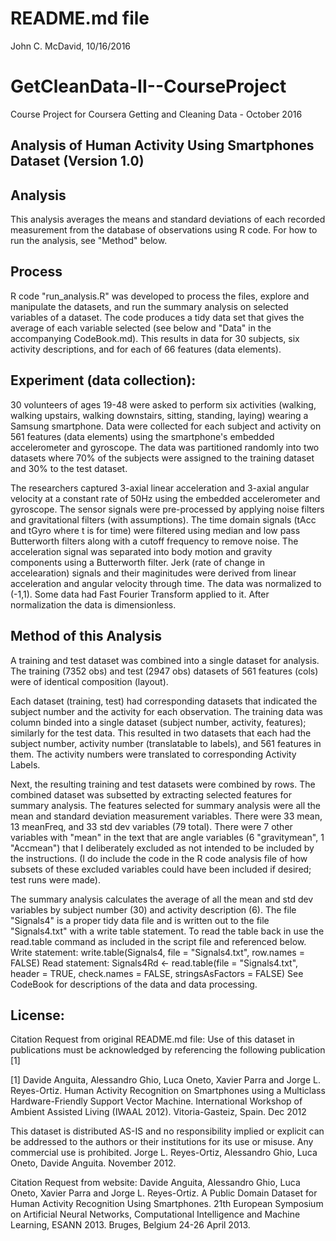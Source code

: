 # README.md file
John C. McDavid, 10/16/2016

# GetCleanData-II--CourseProject
Course Project for Coursera Getting and Cleaning Data - October 2016

## Analysis of Human Activity Using Smartphones Dataset (Version 1.0)

## Analysis
This analysis averages the means and standard deviations of each recorded measurement from the database of observations using R code. For how to run the analysis, see "Method" below.

## Process
R code "run_analysis.R" was developed to process the files, explore and manipulate the datasets, and run the summary analysis on selected variables of a dataset. The code produces a tidy data set that gives the average of each variable selected (see below and "Data" in the accompanying CodeBook.md).  This results in data for 30 subjects, six activity descriptions, and for each of 66 features (data elements).

## Experiment (data collection):
30 volunteers of ages 19-48 were asked to perform six activities (walking, walking upstairs, walking downstairs, sitting, standing, laying) wearing a Samsung smartphone. Data were collected for each subject and activity on 561 features (data elements) using the smartphone's embedded accelerometer and gyroscope. The data was partitioned randomly into two datasets where 70% of the subjects were assigned to the training dataset and 30% to the test dataset.

The researchers captured 3-axial linear acceleration and 3-axial angular velocity at a constant rate of 50Hz using the embedded accelerometer and gyroscope. The sensor signals were pre-processed by applying noise filters and gravitational filters (with assumptions). The time domain signals (tAcc and tGyro where t is for time) were filtered using median and low pass Butterworth filters along with a cutoff frequency to remove noise. The acceleration signal was separated into body motion and gravity components using a Butterworth filter. Jerk (rate of change in accelearation) signals and their maginitudes were derived from linear acceleration and angular velocity through time. The data was normalized to (-1,1). Some data had Fast Fourier Transform applied to it. After normalization the data is dimensionless.

## Method of this Analysis
A training and test dataset was combined into a single dataset for analysis.  The training (7352 obs) and test (2947 obs) datasets of 561 features (cols) were of identical composition (layout).

Each dataset (training, test) had corresponding datasets that indicated the subject number and the activity for each observation. The training data was column binded into a single dataset (subject number, activity, features); similarly for the test data.   This resulted in two datasets that each had the subject number, activity number (translatable to labels), and 561 features in them. The activity numbers were translated to corresponding Activity Labels.

Next, the resulting training and test datasets were combined by rows.  The combined dataset was subsetted by extracting selected features for summary analysis.  The features selected for summary analysis were all the mean and standard deviation measurement variables. There were 33 mean, 13 meanFreq, and 33 std dev variables (79 total).  There were 7 other variables with "mean" in the text that are angle variables (6 "gravitymean", 1 "Accmean") that I deliberately excluded as not intended to be included by the instructions. (I do include the code in the R code analysis file of how subsets of these excluded variables could have been included if desired; test runs were made).

The summary analysis calculates the average of all the mean and std dev variables by subject number (30) and activity description (6). The file "Signals4" is a proper tidy data file and is written out to the file "Signals4.txt" with a write table statement. To read the table back in use the read.table command as included in the script file and referenced below.
Write statement:
    write.table(Signals4, file = "Signals4.txt", row.names = FALSE)
Read statement:
    Signals4Rd <- read.table(file = "Signals4.txt", header = TRUE, check.names = FALSE, stringsAsFactors = FALSE)
See CodeBook for descriptions of the data and data processing.

## License:
Citation Request from original README.md file:
Use of this dataset in publications must be acknowledged by referencing the following publication [1] 

[1] Davide Anguita, Alessandro Ghio, Luca Oneto, Xavier Parra and Jorge L. Reyes-Ortiz. Human Activity Recognition on Smartphones using a Multiclass Hardware-Friendly Support Vector Machine. International Workshop of Ambient Assisted Living (IWAAL 2012). Vitoria-Gasteiz, Spain. Dec 2012

This dataset is distributed AS-IS and no responsibility implied or explicit can be addressed to the authors or their institutions for its use or misuse. Any commercial use is prohibited.
Jorge L. Reyes-Ortiz, Alessandro Ghio, Luca Oneto, Davide Anguita. November 2012.

Citation Request from website:
Davide Anguita, Alessandro Ghio, Luca Oneto, Xavier Parra and Jorge L. Reyes-Ortiz. A Public Domain Dataset for Human Activity Recognition Using Smartphones. 21th European Symposium on Artificial Neural Networks, Computational Intelligence and Machine Learning, ESANN 2013. Bruges, Belgium 24-26 April 2013. 